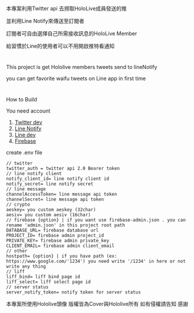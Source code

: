 #
本專案利用Twitter api 去撈取HoloLive成員發送的推 

並利用Line Notify來傳送至訂閱者 

訂閱者可自由選擇自己所需接收訊息的HoloLive Member

給習慣於Line的使用者可以不用開啟推特看通知

# 
This project is get Hololive members tweets send to lineNotify

you can get favorite waifu tweets on Line app in first time

#
How to Build       

You need account 

1. [Twitter dev](https://developer.twitter.com/en)
2. [Line Notify](https://notify-bot.line.me/en/)
3. [Line dev](https://developers.line.biz/en/)
4. [Firebase](https://firebase.google.com/)

create .env file

```
// twitter
twitter_auth = twitter api 2.0 Bearer token 
// line notify client       
notify_client_id= line notify client id 
notify_secret= line notify secret 
// line message
channelAccessToken= line message api token 
channelSecret= line message api token
// crypto
aeskey= you custom aeskey (32char)
aesiv= you custom aesiv (16char)
// firebase {option} | if you want use firebase-admin.json . you can rename 'admin.json' in this project root path
DATABASE_URL= firebase database url
PROJECT_ID= firebase admin project_id
PRIVATE_KEY= firebase admin private_key
CLIENT_EMAIL= firebase admin client_email
// other
hostpath= {option} | if you have path (ex: https://www.google.com/'1234') you need write '/1234' in here or not write any thing
// liff
liff_bind= liff bind page id 
liff_select= liff select page id
// server status
server_notify_token= notify token for server status
```

本專案所使用Hololive頭像 版權皆為Cover與Hololive所有 如有侵權請告知 感謝 
